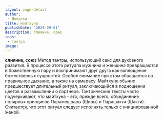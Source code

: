 ```yaml
---
layout: page-detail
author:
 - Яшодеви
title: майтхуна
publishDate: "2024-09-01"
description: слияние, союз
tags:
 - тантра
image: 
---
```


__слияние, союз__
Метод тантры, использующий секс для духовного развития. В процессе этого ритуала мужчина и женщина превращаются в божественную пару и воспринимают друг друга как воплощение божественных сущностей. Особое внимание при этом обращается на правильное дыхание, а также на самарасу. Майтхуне обычно предшествует длительный ритуал, заключающийся в подношении цветов и размышлении о партнере. Тантрические тексты часто подчеркивают, что майтхуна - это, прежде всего, объединение полярных принципов Парамешвары (Шивы) и Парашакти (Шакти). Считается, что этот ритуал следует исполнять только с инициированной женой.

